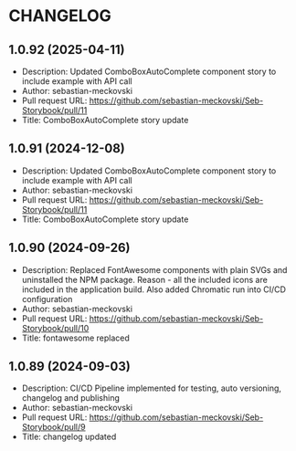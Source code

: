 # CHANGELOG
## 1.0.92 (2025-04-11)
- Description: Updated ComboBoxAutoComplete component story to include example with API call
- Author: sebastian-meckovski
- Pull request URL: https://github.com/sebastian-meckovski/Seb-Storybook/pull/11
- Title: ComboBoxAutoComplete story update

## 1.0.91 (2024-12-08)
- Description: Updated ComboBoxAutoComplete component story to include example with API call
- Author: sebastian-meckovski
- Pull request URL: https://github.com/sebastian-meckovski/Seb-Storybook/pull/11
- Title: ComboBoxAutoComplete story update

## 1.0.90 (2024-09-26)
- Description: Replaced FontAwesome components with plain SVGs and uninstalled the NPM package. Reason - all the included icons are included in the application build. Also added Chromatic run into CI/CD configuration
- Author: sebastian-meckovski
- Pull request URL: https://github.com/sebastian-meckovski/Seb-Storybook/pull/10
- Title: fontawesome replaced

## 1.0.89 (2024-09-03)
- Description: CI/CD Pipeline implemented for testing, auto versioning, changelog and publishing 
- Author: sebastian-meckovski
- Pull request URL: https://github.com/sebastian-meckovski/Seb-Storybook/pull/9
- Title: changelog updated


